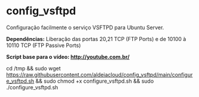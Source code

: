 # config_vsftpd
Configuração facilmente o serviço VSFTPD para Ubuntu Server.

<b>Dependências:</b> Liberação das portas 20,21 TCP (FTP Ports) e de 10100 à 10110 TCP (FTP Passive Ports)

<b>Script base para o vídeo: http://youtube.com.br/</b>

cd /tmp && sudo wget https://raw.githubusercontent.com/aldeiacloud/config_vsftpd/main/configure_vsftpd.sh && sudo chmod +x configure_vsftpd.sh && sudo ./configure_vsftpd.sh 
